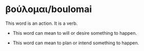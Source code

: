 # βούλομαι/boulomai
This word is an action. It is a verb. 

* This word can mean to will or desire something to happen.

* This word can mean to plan or intend something to happen. 
